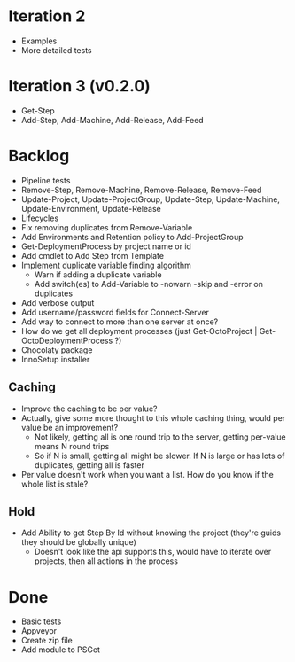 Iteration 2
===========
- Examples
- More detailed tests

Iteration 3 (v0.2.0)
====================
- Get-Step
- Add-Step, Add-Machine, Add-Release, Add-Feed

Backlog
=======
- Pipeline tests
- Remove-Step, Remove-Machine, Remove-Release, Remove-Feed
- Update-Project, Update-ProjectGroup, Update-Step, Update-Machine, Update-Environment, Update-Release
- Lifecycles
- Fix removing duplicates from Remove-Variable
- Add Environments and Retention policy to Add-ProjectGroup
- Get-DeploymentProcess by project name or id
- Add cmdlet to Add Step from Template
- Implement duplicate variable finding algorithm
	- Warn if adding a duplicate variable
	- Add switch(es) to Add-Variable to -nowarn -skip and -error on duplicates
- Add verbose output
- Add username/password fields for Connect-Server
- Add way to connect to more than one server at once?
- How do we get all deployment processes (just Get-OctoProject | Get-OctoDeploymentProcess ?)
- Chocolaty package
- InnoSetup installer

Caching
-------
- Improve the caching to be per value?
- Actually, give some more thought to this whole caching thing, would per value be an improvement?
	- Not likely, getting all is one round trip to the server, getting per-value means N round trips
	- So if N is small, getting all might be slower. If N is large or has lots of duplicates, getting all is faster
- Per value doesn't work when you want a list. How do you know if the whole list is stale?

Hold
----
- Add Ability to get Step By Id without knowing the project (they're guids they should be globally unique)
	- Doesn't look like the api supports this, would have to iterate over projects, then all actions in the process

Done
====
- Basic tests
- Appveyor
- Create zip file
- Add module to PSGet
